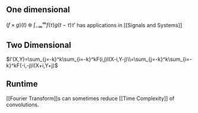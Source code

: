 ## One dimensional

$(f\times g)(t) \circledast \int_{-\infty}^\infty f(\tau)g(t -\tau)\tau'$
has applications in [[Signals and Systems]]

## Two Dimensional

$I'(X,Y)=\sum_{j=-k}^k\sum_{i=-k}^kF(i,j)I(X-i,Y-j)\\=\sum_{j=-k}^k\sum_{i=-k}^kF(-i,-j)I(X+i,Y+j)$

## Runtime

[[Fourier Transform]]s can sometimes reduce [[Time Complexity]] of convolutions.
